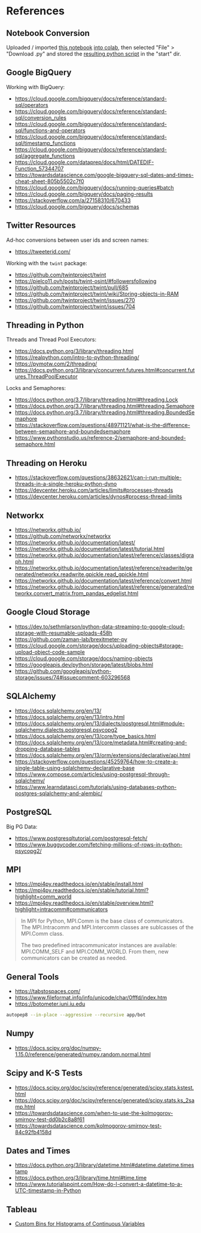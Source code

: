 # References

## Notebook Conversion

Uploaded / imported [this notebook](/start/follower_network_collector.ipynb) [into colab](https://colab.research.google.com/drive/1T0ED71rbhiNF8HG-769aBqA0zZAJodcd), then selected "File" > "Download .py" and stored the [resulting python script](/start/follower_network_collector.py) in the "start" dir.

## Google BigQuery

Working with BigQuery:

  + https://cloud.google.com/bigquery/docs/reference/standard-sql/operators
  + https://cloud.google.com/bigquery/docs/reference/standard-sql/conversion_rules
  + https://cloud.google.com/bigquery/docs/reference/standard-sql/functions-and-operators
  + https://cloud.google.com/bigquery/docs/reference/standard-sql/timestamp_functions
  + https://cloud.google.com/bigquery/docs/reference/standard-sql/aggregate_functions
  + https://cloud.google.com/dataprep/docs/html/DATEDIF-Function_57344707
  + https://towardsdatascience.com/google-bigquery-sql-dates-and-times-cheat-sheet-805b5502c7f0
  + https://cloud.google.com/bigquery/docs/running-queries#batch
  + https://cloud.google.com/bigquery/docs/paging-results
  + https://stackoverflow.com/a/27158310/670433
  + https://cloud.google.com/bigquery/docs/schemas


## Twitter Resources

Ad-hoc conversions between user ids and screen names:
  + https://tweeterid.com/

Working with the `twint` package:
  + https://github.com/twintproject/twint
  + https://pielco11.ovh/posts/twint-osint/#followersfollowing
  + https://github.com/twintproject/twint/pull/685
  + https://github.com/twintproject/twint/wiki/Storing-objects-in-RAM
  + https://github.com/twintproject/twint/issues/270
  + https://github.com/twintproject/twint/issues/704

## Threading in Python

Threads and Thread Pool Executors:

  + https://docs.python.org/3/library/threading.html
  + https://realpython.com/intro-to-python-threading/
  + https://pymotw.com/2/threading/
  + https://docs.python.org/3/library/concurrent.futures.html#concurrent.futures.ThreadPoolExecutor

Locks and Semaphores:

  + https://docs.python.org/3.7/library/threading.html#threading.Lock
  + https://docs.python.org/3.7/library/threading.html#threading.Semaphore
  + https://docs.python.org/3.7/library/threading.html#threading.BoundedSemaphore
  + https://stackoverflow.com/questions/48971121/what-is-the-difference-between-semaphore-and-boundedsemaphore
  + https://www.pythonstudio.us/reference-2/semaphore-and-bounded-semaphore.html

## Threading on Heroku

  + https://stackoverflow.com/questions/38632621/can-i-run-multiple-threads-in-a-single-heroku-python-dyno
  + https://devcenter.heroku.com/articles/limits#processes-threads
  + https://devcenter.heroku.com/articles/dynos#process-thread-limits

## Networkx

  + https://networkx.github.io/
  + https://github.com/networkx/networkx
  + https://networkx.github.io/documentation/latest/
  + https://networkx.github.io/documentation/latest/tutorial.html
  + https://networkx.github.io/documentation/latest/reference/classes/digraph.html
  + https://networkx.github.io/documentation/latest/reference/readwrite/generated/networkx.readwrite.gpickle.read_gpickle.html
  + https://networkx.github.io/documentation/latest/reference/convert.html
  + https://networkx.github.io/documentation/latest/reference/generated/networkx.convert_matrix.from_pandas_edgelist.html

## Google Cloud Storage

  + https://dev.to/sethmlarson/python-data-streaming-to-google-cloud-storage-with-resumable-uploads-458h
  + https://github.com/zaman-lab/brexitmeter-py
  + https://cloud.google.com/storage/docs/uploading-objects#storage-upload-object-code-sample
  + https://cloud.google.com/storage/docs/naming-objects
  + https://googleapis.dev/python/storage/latest/blobs.html
  + https://github.com/googleapis/python-storage/issues/74#issuecomment-603296568

## SQLAlchemy

  + https://docs.sqlalchemy.org/en/13/
  + https://docs.sqlalchemy.org/en/13/intro.html
  + https://docs.sqlalchemy.org/en/13/dialects/postgresql.html#module-sqlalchemy.dialects.postgresql.psycopg2
  + https://docs.sqlalchemy.org/en/13/core/type_basics.html
  + https://docs.sqlalchemy.org/en/13/core/metadata.html#creating-and-dropping-database-tables
  + https://docs.sqlalchemy.org/en/13/orm/extensions/declarative/api.html
  + https://stackoverflow.com/questions/45259764/how-to-create-a-single-table-using-sqlalchemy-declarative-base
  + https://www.compose.com/articles/using-postgresql-through-sqlalchemy/
  + https://www.learndatasci.com/tutorials/using-databases-python-postgres-sqlalchemy-and-alembic/

## PostgreSQL

Big PG Data:

  + https://www.postgresqltutorial.com/postgresql-fetch/
  + https://www.buggycoder.com/fetching-millions-of-rows-in-python-psycopg2/

## MPI

  + https://mpi4py.readthedocs.io/en/stable/install.html
  + https://mpi4py.readthedocs.io/en/stable/tutorial.html?highlight=comm_world
  + https://mpi4py.readthedocs.io/en/stable/overview.html?highlight=intracomm#communicators

> In MPI for Python, MPI.Comm is the base class of communicators.
> The MPI.Intracomm and MPI.Intercomm classes are sublcasses of the MPI.Comm class.
>
> The two predefined intracommunicator instances are available: MPI.COMM_SELF and MPI.COMM_WORLD. From them, new communicators can be created as needed.

## General Tools

  + https://tabstospaces.com/
  + https://www.fileformat.info/info/unicode/char/0fffd/index.htm
  + https://botometer.iuni.iu.edu

```sh
autopep8 --in-place --aggressive --recursive app/bot
```

## Numpy

  + https://docs.scipy.org/doc/numpy-1.15.0/reference/generated/numpy.random.normal.html

## Scipy and K-S Tests

  + https://docs.scipy.org/doc/scipy/reference/generated/scipy.stats.kstest.html
  + https://docs.scipy.org/doc/scipy/reference/generated/scipy.stats.ks_2samp.html
  + https://towardsdatascience.com/when-to-use-the-kolmogorov-smirnov-test-dd0b2c8a8f61
  + https://towardsdatascience.com/kolmogorov-smirnov-test-84c92fb4158d

## Dates and Times

  + https://docs.python.org/3/library/datetime.html#datetime.datetime.timestamp
  + https://docs.python.org/3/library/time.html#time.time
  + https://www.tutorialspoint.com/How-do-I-convert-a-datetime-to-a-UTC-timestamp-in-Python

## Tableau

  + [Custom Bins for Histograms of Continuous Variables](https://www.rigordatasolutions.com/post/2018/08/11/tableau-charts-histogram-graph)
